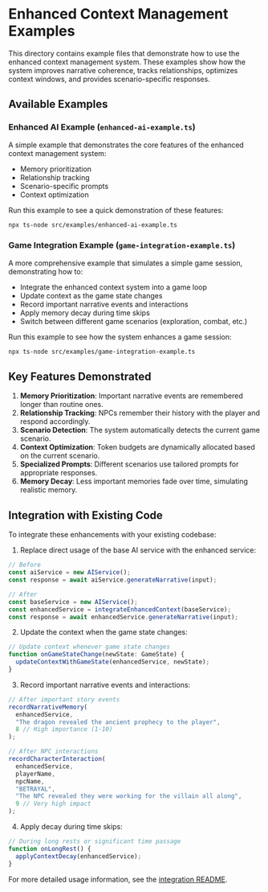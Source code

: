 # Enhanced Context Management Examples

This directory contains example files that demonstrate how to use the enhanced context management system. These examples show how the system improves narrative coherence, tracks relationships, optimizes context windows, and provides scenario-specific responses.

## Available Examples

### Enhanced AI Example (`enhanced-ai-example.ts`)

A simple example that demonstrates the core features of the enhanced context management system:
- Memory prioritization
- Relationship tracking
- Scenario-specific prompts
- Context optimization

Run this example to see a quick demonstration of these features:

```bash
npx ts-node src/examples/enhanced-ai-example.ts
```

### Game Integration Example (`game-integration-example.ts`)

A more comprehensive example that simulates a simple game session, demonstrating how to:
- Integrate the enhanced context system into a game loop
- Update context as the game state changes
- Record important narrative events and interactions
- Apply memory decay during time skips
- Switch between different game scenarios (exploration, combat, etc.)

Run this example to see how the system enhances a game session:

```bash
npx ts-node src/examples/game-integration-example.ts
```

## Key Features Demonstrated

1. **Memory Prioritization**: Important narrative events are remembered longer than routine ones.
2. **Relationship Tracking**: NPCs remember their history with the player and respond accordingly.
3. **Scenario Detection**: The system automatically detects the current game scenario.
4. **Context Optimization**: Token budgets are dynamically allocated based on the current scenario.
5. **Specialized Prompts**: Different scenarios use tailored prompts for appropriate responses.
6. **Memory Decay**: Less important memories fade over time, simulating realistic memory.

## Integration with Existing Code

To integrate these enhancements with your existing codebase:

1. Replace direct usage of the base AI service with the enhanced service:

```typescript
// Before
const aiService = new AIService();
const response = await aiService.generateNarrative(input);

// After
const baseService = new AIService();
const enhancedService = integrateEnhancedContext(baseService);
const response = await enhancedService.generateNarrative(input);
```

2. Update the context when the game state changes:

```typescript
// Update context whenever game state changes
function onGameStateChange(newState: GameState) {
  updateContextWithGameState(enhancedService, newState);
}
```

3. Record important narrative events and interactions:

```typescript
// After important story events
recordNarrativeMemory(
  enhancedService,
  "The dragon revealed the ancient prophecy to the player",
  8 // High importance (1-10)
);

// After NPC interactions
recordCharacterInteraction(
  enhancedService,
  playerName,
  npcName,
  "BETRAYAL",
  "The NPC revealed they were working for the villain all along",
  9 // Very high impact
);
```

4. Apply decay during time skips:

```typescript
// During long rests or significant time passage
function onLongRest() {
  applyContextDecay(enhancedService);
}
```

For more detailed usage information, see the [integration README](/src/ai/integration/README.md). 